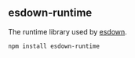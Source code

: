 ## esdown-runtime ##

The runtime library used by [esdown](https://github.com/zenparsing/esdown).

```
npm install esdown-runtime
```
